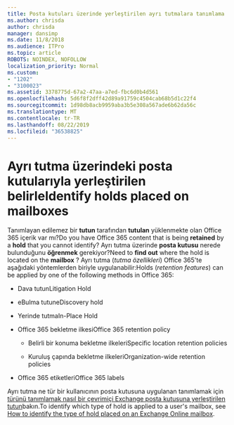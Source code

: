 ```yaml
---
title: Posta kutuları üzerinde yerleştirilen ayrı tutmalara tanımlama
ms.author: chrisda
author: chrisda
manager: dansimp
ms.date: 11/8/2018
ms.audience: ITPro
ms.topic: article
ROBOTS: NOINDEX, NOFOLLOW
localization_priority: Normal
ms.custom:
- "1202"
- "3100023"
ms.assetid: 3378775d-67a2-47aa-a7ed-fbc6d0b4d561
ms.openlocfilehash: 5d6f8f2dff42d89a91759c4504cab68b5d1c22f4
ms.sourcegitcommit: 1d98db8acb9959aba3b5e308a567ade6b62da56c
ms.translationtype: MT
ms.contentlocale: tr-TR
ms.lasthandoff: 08/22/2019
ms.locfileid: "36538825"
---
```

# <a name="identify-holds-placed-on-mailboxes"></a><span data-ttu-id="3102d-102">Ayrı tutma üzerindeki posta kutularıyla yerleştirilen belirle</span><span class="sxs-lookup"><span data-stu-id="3102d-102">Identify holds placed on mailboxes</span></span>

<span data-ttu-id="3102d-103">Tanımlayan edilemez bir **tutun** tarafından **tutulan** yüklenmekte olan Office 365 içerik var mı?</span><span class="sxs-lookup"><span data-stu-id="3102d-103">Do you have Office 365 content that is being **retained** by a **hold** that you cannot identify?</span></span> <span data-ttu-id="3102d-104">Ayrı tutma üzerinde **posta kutusu** nerede bulunduğunu **öğrenmek** gerekiyor?</span><span class="sxs-lookup"><span data-stu-id="3102d-104">Need to **find out** where the hold is located on the **mailbox** ?</span></span> <span data-ttu-id="3102d-105">Ayrı tutma (*tutma özellikleri*) Office 365'te aşağıdaki yöntemlerden biriyle uygulanabilir:</span><span class="sxs-lookup"><span data-stu-id="3102d-105">Holds (*retention features*) can be applied by one of the following methods in Office 365:</span></span>
  
- <span data-ttu-id="3102d-106">Dava tutun</span><span class="sxs-lookup"><span data-stu-id="3102d-106">Litigation Hold</span></span>

- <span data-ttu-id="3102d-107">eBulma tutun</span><span class="sxs-lookup"><span data-stu-id="3102d-107">eDiscovery hold</span></span>

- <span data-ttu-id="3102d-108">Yerinde tutma</span><span class="sxs-lookup"><span data-stu-id="3102d-108">In-Place Hold</span></span>

- <span data-ttu-id="3102d-109">Office 365 bekletme ilkesi</span><span class="sxs-lookup"><span data-stu-id="3102d-109">Office 365 retention policy</span></span> 

  - <span data-ttu-id="3102d-110">Belirli bir konuma bekletme ilkeleri</span><span class="sxs-lookup"><span data-stu-id="3102d-110">Specific location retention policies</span></span>

  - <span data-ttu-id="3102d-111">Kuruluş çapında bekletme ilkeleri</span><span class="sxs-lookup"><span data-stu-id="3102d-111">Organization-wide retention policies</span></span>

- <span data-ttu-id="3102d-112">Office 365 etiketleri</span><span class="sxs-lookup"><span data-stu-id="3102d-112">Office 365 labels</span></span>

<span data-ttu-id="3102d-113">Ayrı tutma ne tür bir kullanıcının posta kutusuna uygulanan tanımlamak için [türünü tanımlamak nasıl bir çevrimiçi Exchange posta kutusuna yerleştirilen tutun](https://docs.microsoft.com/office365/securitycompliance/identify-a-hold-on-an-exchange-online-mailbox)bakın.</span><span class="sxs-lookup"><span data-stu-id="3102d-113">To identify which type of hold is applied to a user's mailbox, see [How to identify the type of hold placed on an Exchange Online mailbox](https://docs.microsoft.com/office365/securitycompliance/identify-a-hold-on-an-exchange-online-mailbox).</span></span>
